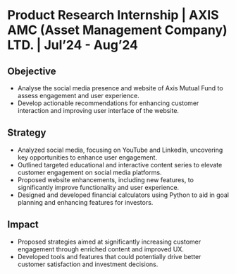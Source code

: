 # Product Research Internship | AXIS AMC (Asset Management Company) LTD. | Jul’24 - Aug’24

## Obejective
- Analyse the social media presence and website of Axis Mutual Fund to assess engagement and user experience.
- Develop actionable recommendations for enhancing customer interaction and improving user interface of the website.

## Strategy
- Analyzed social media, focusing on YouTube and LinkedIn, uncovering key opportunities to enhance user engagement.
- Outlined targeted educational and interactive content series to elevate customer engagement on social media platforms.
- Proposed website enhancements, including new features, to significantly improve functionality and user experience.
- Designed and developed financial calculators using Python to aid in goal planning and enhancing features for investors.

## Impact
- Proposed strategies aimed at significantly increasing customer engagement through enriched content and improved UX.
- Developed tools and features that could potentially drive better customer satisfaction and investment decisions.
